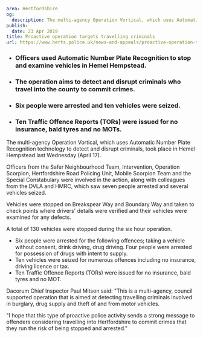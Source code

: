 ```yaml
area: Hertfordshire
og:
  description: The multi-agency Operation Vortical, which uses Automatic Number Plate Recognition technology to detect and disrupt criminals, took place in Hemel Hempstead last Wednesday (April 17).
publish:
  date: 23 Apr 2019
title: Proactive operation targets travelling criminals
url: https://www.herts.police.uk/news-and-appeals/proactive-operation-targets-travelling-criminals-0114d
```

* ### Officers used Automatic Number Plate Recognition to stop and examine vehicles in Hemel Hempstead.

 * ### The operation aims to detect and disrupt criminals who travel into the county to commit crimes.

 * ### Six people were arrested and ten vehicles were seized.

 * ### Ten Traffic Offence Reports (TORs) were issued for no insurance, bald tyres and no MOTs.

The multi-agency Operation Vortical, which uses Automatic Number Plate Recognition technology to detect and disrupt criminals, took place in Hemel Hempstead last Wednesday (April 17).

Officers from the Safer Neighbourhood Team, Intervention, Operation Scorpion, Hertfordshire Road Policing Unit, Mobile Scorpion Team and the Special Constabulary were involved in the action, along with colleagues from the DVLA and HMRC, which saw seven people arrested and several vehicles seized.

Vehicles were stopped on Breakspear Way and Boundary Way and taken to check points where drivers' details were verified and their vehicles were examined for any defects.

A total of 130 vehicles were stopped during the six hour operation.

 * Six people were arrested for the following offences; taking a vehicle without consent, drink driving, drug driving. Four people were arrested for possession of drugs with intent to supply.
 * Ten vehicles were seized for numerous offences including no insurance, driving licence or tax.
 * Ten Traffic Offence Reports (TORs) were issued for no insurance, bald tyres and no MOT.

Dacorum Chief Inspector Paul Mitson said: "This is a multi-agency, council supported operation that is aimed at detecting travelling criminals involved in burglary, drug supply and theft of and from motor vehicles.

"I hope that this type of proactive police activity sends a strong message to offenders considering travelling into Hertfordshire to commit crimes that they run the risk of being stopped and arrested."

